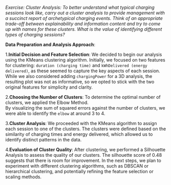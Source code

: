 *Exercise: Cluster Analysis: To better understand what typical charging sessions look like, carry out a cluster
 analysis to provide management with a succinct report of archetypical charging events. Think of an
 appropriate trade-off between explainability and information content and try to come up with names
 for these clusters. What is the value of identifying different types of charging sessions?*


**Data Preparation and Analysis Approach**:

1.**Initial Decision and Feature Selection**: 
We decided to begin our analysis using the KMeans clustering algorithm. 
Initially, we focused on two features for clustering: `duration (charging time)` and `kWhDelivered (energy delivered)`, 
as these seemed to capture the key aspects of each session. While we also considered adding `chargingPower` for a 3D analysis, 
the resulting plot was not as informative, so we opted to stick with the two original features for simplicity and clarity.

2.**Choosing the Number of Clusters**: 
To determine the optimal number of clusters, we applied the Elbow Method.  
By visualizing the sum of squared errors against the number of clusters, we were able to identify the `elbow` at around 3 to 4.

3.**Cluster Analysis**:
We proceeded with the KMeans algorithm to assign each session to one of the clusters. 
The clusters were defined based on the similarity of charging times and energy delivered, 
which allowed us to identify distinct patterns in the data.

4.**Evaluation of Cluster Quality**: 
After clustering, we performed a Silhouette Analysis to assess the quality of our clusters.
The silhouette score of 0.48 suggests that there is room for improvement. 
In the next steps, we plan to experiment with different clustering algorithms, 
such as DBSCAN or hierarchical clustering, and potentially refining the feature selection or scaling methods.


